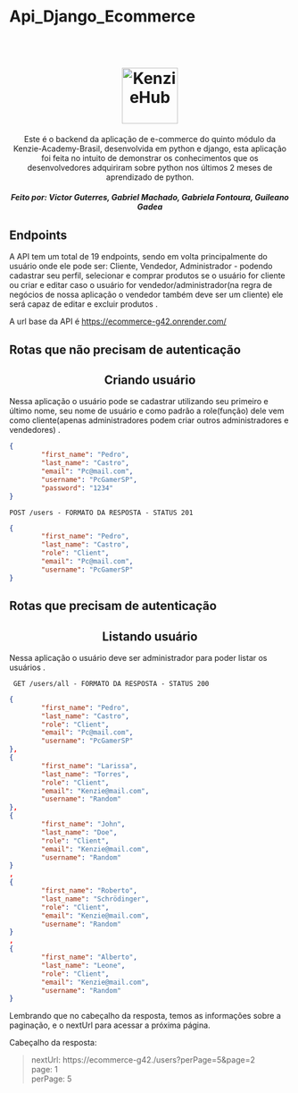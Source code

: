 # Api_Django_Ecommerce



<div style="display: inline_block"><br>
<h1 align="center">
  <img alt="KenzieHub" title="KenzieHub" src="https://kenzie.com.br/_next/image?url=%2Fimages%2Flogo.png&w=640&q=75" width="100px" />
</h1>
  <p align="center">Este é o backend da aplicação de e-commerce do quinto módulo da Kenzie-Academy-Brasil, desenvolvida em python e django, esta aplicação
  foi feita no intuito de demonstrar os conhecimentos que os desenvolvedores adquiriram sobre python nos últimos 2 meses de aprendizado de python. <p/>
  
  <h5 align="center">Feito por: Victor Guterres, Gabriel Machado, Gabriela Fontoura, Guileano Gadea </h5>  
</div>

## **Endpoints**

A API tem um total de 19 endpoints, sendo em volta principalmente do usuário onde ele pode ser: Cliente, Vendedor, Administrador - podendo cadastrar seu perfil, selecionar e comprar produtos se o usuário for cliente ou criar e editar caso o usuário for vendedor/administrador(na regra de negócios de nossa aplicação o vendedor também deve ser um cliente) ele será capaz de editar e excluir produtos . <br/>

A url base da API é https://ecommerce-g42.onrender.com/


## Rotas que não precisam de autenticação

<h2 align ='center'> Criando usuário </h2>
 
 Nessa aplicação o usuário pode se cadastrar utilizando seu primeiro e último nome, seu nome de usuário e como padrão a role(função) dele
 vem como cliente(apenas administradores podem criar outros administradores e vendedores) .

```json
{
		"first_name": "Pedro",
		"last_name": "Castro",
		"email": "Pc@mail.com",
		"username": "PcGamerSP",
		"password": "1234"
}

```

`POST /users - FORMATO DA RESPOSTA - STATUS 201`

```json
{
		"first_name": "Pedro",
		"last_name": "Castro",
		"role": "Client",
		"email": "Pc@mail.com",
		"username": "PcGamerSP"
}

```
## Rotas que precisam de autenticação

<h2 align ='center'> Listando usuário </h2>
 
 Nessa aplicação o usuário deve ser administrador para poder listar os usuários .
 
 ` GET /users/all - FORMATO DA RESPOSTA - STATUS 200`

```json
{
		"first_name": "Pedro",
		"last_name": "Castro",
		"role": "Client",
		"email": "Pc@mail.com",
		"username": "PcGamerSP"
},
{
		"first_name": "Larissa",
		"last_name": "Torres",
		"role": "Client",
		"email": "Kenzie@mail.com",
		"username": "Random"
},
{
		"first_name": "John",
		"last_name": "Doe",
		"role": "Client",
		"email": "Kenzie@mail.com",
		"username": "Random"
}
,
{
		"first_name": "Roberto",
		"last_name": "Schrödinger",
		"role": "Client",
		"email": "Kenzie@mail.com",
		"username": "Random"
}
,
{
		"first_name": "Alberto",
		"last_name": "Leone",
		"role": "Client",
		"email": "Kenzie@mail.com",
		"username": "Random"
}

```
Lembrando que no cabeçalho da resposta, temos as informações sobre a paginação, e o nextUrl para acessar a próxima página.

Cabeçalho da resposta:

> nextUrl: https://ecommerce-g42./users?perPage=5&page=2 <br/>
> page: 1 <br/>
> perPage: 5



